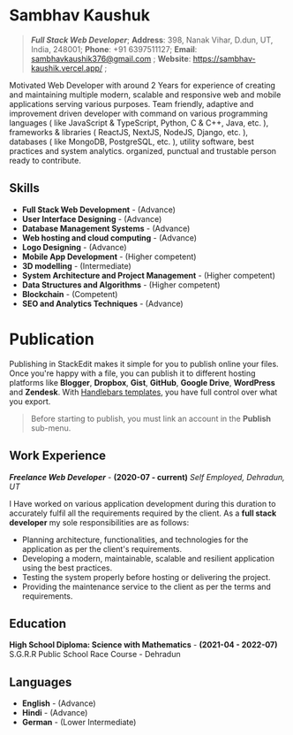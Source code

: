 # Sambhav Kaushuk
>  ***Full Stack Web Developer***;
**Address**: 398, Nanak Vihar, D.dun, UT, India, 248001;
**Phone**: +91 6397511127;
**Email**: sambhavkaushik376@gmail.com ;
**Website**: https://sambhav-kaushik.vercel.app/ ;

Motivated Web Developer with around 2 Years for experience of creating and maintaining multiple modern, scalable and responsive web and mobile applications serving various purposes. Team friendly, adaptive and improvement driven developer with command on various programming languages ( like JavaScript & TypeScript, Python, C & C++, Java, etc. ), frameworks & libraries ( ReactJS, NextJS, NodeJS, Django, etc. ), databases ( like MongoDB, PostgreSQL, etc. ), utility software, best practices and system analytics. organized, punctual and trustable person ready to contribute.


## Skills
- **Full Stack Web Development** -   (Advance)
- **User Interface Designing** - (Advance)
- **Database Management Systems** - (Advance)
- **Web hosting and cloud computing** - (Advance)
 - **Logo Designing** - (Advance)
 - **Mobile App Development** - (Higher competent)
 - **3D modelling** - (Intermediate)
 - **System Architecture and Project Management** - (Higher competent)
 - **Data Structures and Algorithms** - (Higher competent)
 - **Blockchain** - (Competent)
 - **SEO and Analytics Techniques** - (Advance)


# Publication

Publishing in StackEdit makes it simple for you to publish online your files. Once you're happy with a file, you can publish it to different hosting platforms like **Blogger**, **Dropbox**, **Gist**, **GitHub**, **Google Drive**, **WordPress** and **Zendesk**. With [Handlebars templates](http://handlebarsjs.com/), you have full control over what you export.

> Before starting to publish, you must link an account in the **Publish** sub-menu.

## Work Experience
***Freelance Web Developer*** - **(2020-07 - current)** 
*Self Employed, Dehradun, UT*

I Have worked on various application development during this duration to accurately fulfil all the requirements required by the client. As a **full stack developer** my sole responsibilities are as follows:

- Planning architecture, functionalities, and technologies for the application as per the client's requirements.
- Developing a modern, maintainable, scalable and resilient application using the best practices.
- Testing the system properly before hosting or delivering the project.
- Providing the maintenance service to the client as per the terms and requirements.

## Education

**High School Diploma: Science with Mathematics** - **(2021-04 - 2022-07)**
S.G.R.R Public School Race Course - Dehradun

## Languages


- **English** -   (Advance)
- **Hindi** - (Advance)
- **German** - (Lower Intermediate)

